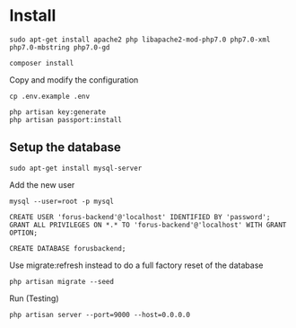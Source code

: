 # Install

```
sudo apt-get install apache2 php libapache2-mod-php7.0 php7.0-xml php7.0-mbstring php7.0-gd
```

```
composer install
```

Copy and modify the configuration
```
cp .env.example .env
```

```
php artisan key:generate
php artisan passport:install
```

## Setup the database
```
sudo apt-get install mysql-server
```

Add the new user
```
mysql --user=root -p mysql

CREATE USER 'forus-backend'@'localhost' IDENTIFIED BY 'password';
GRANT ALL PRIVILEGES ON *.* TO 'forus-backend'@'localhost' WITH GRANT OPTION;

CREATE DATABASE forusbackend;
```

Use migrate:refresh instead to do a full factory reset of the database
```
php artisan migrate --seed
```

Run (Testing)
```
php artisan server --port=9000 --host=0.0.0.0
```
